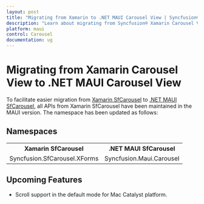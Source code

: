 ```yaml
---
layout: post
title: "Migrating from Xamarin to .NET MAUI Carousel View | Syncfusion®"
description: "Learn about migrating from Syncfusion® Xamarin Carousel View to the Syncfusion® .NET MAUI Carousel View control."
platform: maui
control: Carousel
documentation: ug
---  
```


# Migrating from Xamarin Carousel View to .NET MAUI Carousel View 

To facilitate easier migration from [Xamarin SfCarousel](https://help.syncfusion.com/cr/xamarin/Syncfusion.SfCarousel.XForms.SfCarousel.html) to [.NET MAUI SfCarousel](https://help.syncfusion.com/cr/maui/Syncfusion.Maui.Carousel.SfCarousel.html), all APIs from Xamarin SfCarousel have been maintained in the MAUI version. The namespace has been updated as follows:

## Namespaces 

<table>
<tr>
<th>Xamarin SfCarousel</th>
<th>.NET MAUI SfCarousel</th></tr>
<tr>
<td>Syncfusion.SfCarousel.XForms</td>
<td>Syncfusion.Maui.Carousel</td></tr>
</table>

## Upcoming Features

  * Scroll support in the default mode for Mac Catalyst platform.
